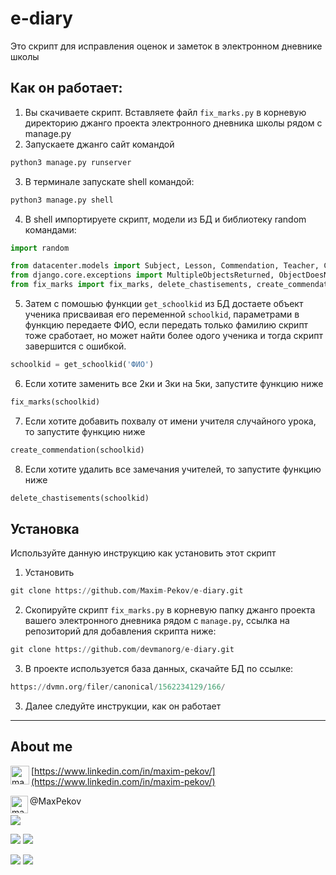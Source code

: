 # e-diary

Это скрипт для исправления оценок и заметок в электронном дневнике школы

## Как он работает:

1. Вы скачиваете скрипт. Вставляете файл `fix_marks.py` в корневую директорию джанго проекта электронного дневника школы
   рядом с manage.py
2. Запускаете джанго сайт командой

```python
python3 manage.py runserver
```

3. В терминале запускате shell командой:

```python
python3 manage.py shell
```

4. В shell импортируете скрипт, модели из БД и библиотеку random командами:

```python
import random

from datacenter.models import Subject, Lesson, Commendation, Teacher, Chastisement, Mark, Schoolkid
from django.core.exceptions import MultipleObjectsReturned, ObjectDoesNotExist
from fix_marks import fix_marks, delete_chastisements, create_commendation, get_schoolkid
```

5. Затем с помошью функции `get_schoolkid` из БД достаете объект ученика присваивая его переменной `schoolkid`,
   параметрами в функцию передаете ФИО, если передать только фамилию скрипт тоже сработает, но может найти более одого
   ученика и тогда скрипт завершится с ошибкой.

```python
schoolkid = get_schoolkid('ФИО')
```

6. Если хотите заменить все 2ки и 3ки на 5ки, запустите функцию ниже

```python
fix_marks(schoolkid)
```

7. Если хотите добавить похвалу от имени учителя случайного урока, то запустите функцию ниже

```python
create_commendation(schoolkid)
```

8. Если хотите удалить все замечания учителей, то запустите функцию ниже

```python
delete_chastisements(schoolkid)
```

## Установка

Используйте данную инструкцию как установить этот скрипт


1. Установить

```python
git clone https://github.com/Maxim-Pekov/e-diary.git
```

2. Скопируйте скрипт `fix_marks.py` в корневую папку джанго проекта вашего электронного дневника рядом с `manage.py`, ссылка на репозиторий для добавления скрипта ниже:
```python
git clone https://github.com/devmanorg/e-diary.git
```
3. В проекте используется база данных, скачайте БД по ссылке:
```python
https://dvmn.org/filer/canonical/1562234129/166/
```
3. Далее следуйте инструкции, как он работает
---
## About me

[<img align="left" alt="maxim-pekov | LinkedIn" width="30px" src="https://img.icons8.com/color/48/000000/linkedin-circled--v3.png" />https://www.linkedin.com/in/maxim-pekov/](https://www.linkedin.com/in/maxim-pekov/)
</br>

<img align="left" alt="maxim-pekov" width="28px" src="https://upload.wikimedia.org/wikipedia/commons/5/5c/Telegram_Messenger.png" />
@MaxPekov
</br>

[//]: # (Карточка профиля: )
![](https://github-profile-summary-cards.vercel.app/api/cards/profile-details?username=Maxim-Pekov&theme=solarized_dark)

[//]: # (Статистика языков в коммитах:)

[//]: # (Статистика языков в репозиториях:)
![](https://github-profile-summary-cards.vercel.app/api/cards/most-commit-language?username=Maxim-Pekov&theme=solarized_dark)
![](https://github-profile-summary-cards.vercel.app/api/cards/repos-per-language?username=Maxim-Pekov&theme=solarized_dark)


[//]: # (Статистика профиля:)

[//]: # (Данные по коммитам за сутки:)
![](https://github-profile-summary-cards.vercel.app/api/cards/stats?username=Maxim-Pekov&theme=solarized_dark)
![](https://github-profile-summary-cards.vercel.app/api/cards/productive-time?username=Maxim-Pekov&theme=solarized_dark)

[//]: # ([![trophy]&#40;https://github-profile-trophy.vercel.app/?username=Maxim-Pekov&#41;]&#40;https://github.com/ryo-ma/github-profile-trophy&#41;)

